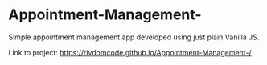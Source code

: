 # Appointment-Management-
Simple appointment management app developed using just plain Vanilla JS.

Link to project: https://rivdomcode.github.io/Appointment-Management-/


